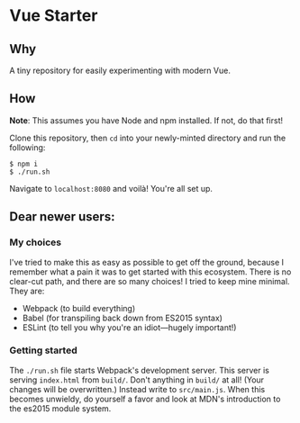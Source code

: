 # Vue Starter

## Why

A tiny repository for easily experimenting with modern Vue.

## How 

**Note**: This assumes you have Node and npm installed. If not, do that first!

Clone this repository, then `cd` into your newly-minted directory and run the following:

```
$ npm i
$ ./run.sh
```

Navigate to `localhost:8080` and voilà! You're all set up. 

## Dear newer users:

### My choices

I've tried to make this as easy as possible to get off the ground, because I remember what a pain it was to get started with this ecosystem. There is no clear-cut path, and there are so many choices! I tried to keep mine minimal. They are:

* Webpack (to build everything)
* Babel (for transpiling back down from ES2015 syntax)
* ESLint (to tell you why you're an idiot—hugely important!)

### Getting started

The `./run.sh` file starts Webpack's development server. This server is serving `index.html` from `build/`. Don't anything in `build/` at all! (Your changes will be overwritten.) Instead write to `src/main.js`. When this becomes unwieldy, do yourself a favor and look at MDN's introduction to the es2015 module system.

